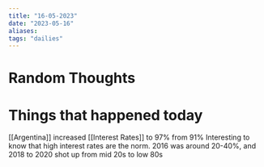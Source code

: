 ```yaml
---
title: "16-05-2023"
date: "2023-05-16"
aliases: 
tags: "dailies"
---
```


# Random Thoughts

# Things that happened today
[[Argentina]] increased [[Interest Rates]] to 97% from 91%
	Interesting to know that high interest rates are the norm. 2016 was around 20-40%, and 2018 to 2020 shot up from mid 20s to low 80s